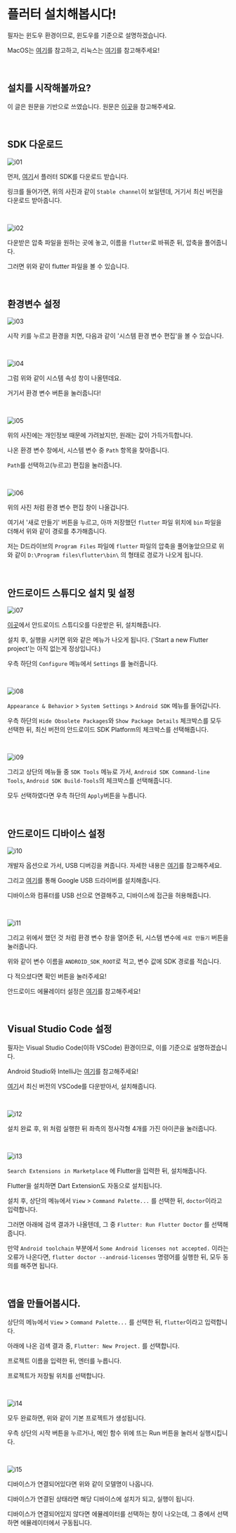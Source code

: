 # 플러터 설치해봅시다!

필자는 윈도우 환경이므로, 윈도우를 기준으로 설명하겠습니다.

MacOS는 [여기](https://flutter.dev/docs/get-started/install/macos)를 참고하고, 리눅스는 [여기](https://flutter.dev/docs/get-started/install/linux)를 참고해주세요!

<br>

## 설치를 시작해볼까요?

이 글은 원문을 기반으로 쓰였습니다. 원문은 [이곳](https://flutter.dev/docs/get-started/install/windows)을 참고해주세요.

<br>

## SDK 다운로드

![i01](./i01.png)

먼저, [여기](https://flutter.dev/docs/development/tools/sdk/releases?tab=windows)서 플러터 SDK를 다운로드 받습니다.

링크를 들어가면, 위의 사진과 같이 `Stable channel`이 보일텐데, 거기서 최신 버전을 다운로드 받아줍니다.

<br>

![i02](./i02.png)

다운받은 압축 파일을 원하는 곳에 놓고, 이름을 `flutter`로 바꿔준 뒤, 압축을 풀어줍니다.

그러면 위와 같이 flutter 파일을 볼 수 있습니다.

<br>

## 환경변수 설정

![i03](./i03.png)

시작 키를 누르고 환경을 치면, 다음과 같이 '시스템 환경 변수 편집'을 볼 수 있습니다.

<br>

![i04](./i04.png)

그럼 위와 같이 시스템 속성 창이 나올텐데요.

거기서 환경 변수 버튼을 눌러줍니다!

<br>

![i05](./i05.png)

위의 사진에는 개인정보 때문에 가려놨지만, 원래는 값이 가득가득합니다.

나온 환경 변수 창에서, 시스템 변수 중 `Path` 항목을 찾아줍니다.

`Path`를 선택하고(누르고) 편집을 눌러줍니다.

<br>

![i06](./i06.png)

위의 사진 처럼 환경 변수 편집 창이 나올겁니다.

여기서 '새로 만들기' 버튼을 누르고, 아까 저장했던 `flutter` 파일 위치에 `bin` 파일을 더해서 위와 같이 경로를 추가해줍니다.

저는 D드라이브의 `Program Files` 파일에 `flutter` 파일의 압축을 풀어놓았으므로 위와 같이 `D:\Program files\flutter\bin\` 의 형태로 경로가 나오게 됩니다.

<br>

## 안드로이드 스튜디오 설치 및 설정

![i07](./i07.png)

[이곳](https://developer.android.com/studio)에서 안드로이드 스튜디오를 다운받은 뒤, 설치해줍니다.

설치 후, 실행을 시키면 위와 같은 메뉴가 나오게 됩니다. ('Start a new Flutter project'는 아직 없는게 정상입니다.)

우측 하단의 `Configure` 메뉴에서 `Settings` 를 눌러줍니다.

<br>

![i08](./i08.png)

`Appearance & Behavior` > `System Settings` > `Android SDK` 메뉴를 들어갑니다.

우측 하단의 `Hide Obsolete Packages`와 `Show Package Details` 체크박스를 모두 선택한 뒤, 최신 버전의 안드로이드 SDK Platform의 체크박스를 선택해줍니다.

<br>

![i09](./i09.png)

그리고 상단의 메뉴들 중 `SDK Tools` 메뉴로 가서, `Android SDK Command-line Tools`, `Android SDK Build-Tools`의 체크박스를 선택해줍니다.

모두 선택하였다면 우측 하단의 `Apply`버튼을 누릅니다.

<br>

## 안드로이드 디바이스 설정

![i10](./i10.png)

개발자 옵션으로 가서, USB 디버깅을 켜줍니다. 자세한 내용은 [여기](https://developer.android.com/studio/debug/dev-options)를 참고해주세요.

그리고 [여기](https://developer.android.com/studio/run/win-usb)를 통해 Google USB 드라이버를 설치해줍니다.

디바이스와 컴퓨터를 USB 선으로 연결해주고, 디바이스에 접근을 허용해줍니다.

<br>

![i11](./i11.png)

그리고 위에서 했던 것 처럼 환경 변수 창을 열어준 뒤, 시스템 변수에 `새로 만들기` 버튼을 눌러줍니다.

위와 같이 변수 이름을 `ANDROID_SDK_ROOT`로 적고, 변수 값에 SDK 경로를 적습니다.

다 적으셨다면 확인 버튼을 눌러주세요!

안드로이드 에뮬레이터 설정은 [여기](https://flutter.dev/docs/get-started/install/windows#set-up-the-android-emulator)를 참고해주세요!

<br>

## Visual Studio Code 설정

필자는 Visual Studio Code(이하 VSCode) 환경이므로, 이를 기준으로 설명하겠습니다.

Android Studio와 IntelliJ는 [여기](https://flutter.dev/docs/get-started/editor?tab=androidstudio)를 참고해주세요!

[여기](https://code.visualstudio.com/)서 최신 버전의 VSCode를 다운받아서, 설치해줍니다.

<br>

![i12](./i12.png)

설치 완료 후, 위 처럼 실행한 뒤 좌측의 정사각형 4개를 가진 아이콘을 눌러줍니다.

<br>

![i13](./i13.png)

`Search Extensions in Marketplace` 에 Flutter을 입력한 뒤, 설치해줍니다.

Flutter을 설치하면 Dart Extension도 자동으로 설치됩니다.

설치 후, 상단의 메뉴에서 `View` > `Command Palette...` 를 선택한 뒤, `doctor`이라고 입력합니다.

그러면 아래에 검색 결과가 나올텐데, 그 중 `Flutter: Run Flutter Doctor` 를 선택해줍니다.

만약 `Android toolchain` 부분에서 `Some Android licenses not accepted.` 이라는 오류가 나온다면, `flutter doctor --android-licenses` 명령어를 실행한 뒤, 모두 동의를 해주면 됩니다.

<br>

## 앱을 만들어봅시다.

상단의 메뉴에서 `View` > `Command Palette...` 를 선택한 뒤, `flutter`이라고 입력합니다.

아래에 나온 검색 결과 중, `Flutter: New Project.` 를 선택합니다.

프로젝트 이름을 입력한 뒤, 엔터를 누릅니다.

프로젝트가 저장될 위치를 선택합니다.

<br>

![i14](./i14.png)

모두 완료하면, 위와 같이 기본 프로젝트가 생성됩니다.

우측 상단의 시작 버튼을 누르거나, 메인 함수 위에 뜨는 Run 버튼을 눌러서 실행시킵니다.

<br>

![i15](./i15.png)

디바이스가 연결되어있다면 위와 같이 모델명이 나옵니다.

디바이스가 연결된 상태라면 해당 디바이스에 설치가 되고, 실행이 됩니다.

디바이스가 연결되어있지 않다면 에뮬레이터를 선택하는 창이 나오는데, 그 중에서 선택하면 에뮬레이터에서 구동됩니다.